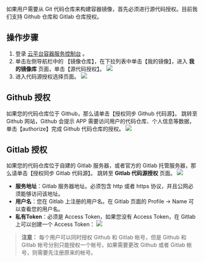 如果用户需要从 Git 代码仓库来构建容器镜像，首先必须进行源代码授权。目前我们支持 Github 仓库和 Gitlab 仓库授权。
 
## 操作步骤
1. 登录 [云平台容器服务控制台](http://console.tce.fsphere.cn/ccs) 。
2. 单击左侧导航栏中的 【镜像仓库】，在下拉列表中单击【我的镜像】，进入 **我的镜像库** 页面，单击【源代码授权】。
 ![](http://imgcache.tce.fsphere.cn/image/mc.qcloudimg.com/static/img/4019d743e8a653a333b984d68f4ce3f5/image.png)
3. 进入代码源授权选择页面。
![](http://imgcache.tce.fsphere.cn/image/mc.qcloudimg.com/static/img/47dc0339b4a602a07ba2f92dda6290ff/image.png)

## Github 授权
如果您的代码仓库位于 Github，那么请单击【授权同步 Github 代码源】。
跳转至 Github 网站，Github 会提示 APP 需要访问用户的代码仓库、个人信息等数据，单击【authorize】完成 Github 代码仓库的授权。
![](http://imgcache.tce.fsphere.cn/image/mc.qcloudimg.com/static/img/80b89840adbfcb9dac1f27b1e5a83e10/image.png)

## Gitlab 授权
如果您的代码仓库位于自建的 Gitlab 服务器，或者官方的 Gitlab 托管服务器，那么请单击【授权同步 Gitlab 代码源】。
跳转至 **Gitlab 代码源授权** 页面。
![](http://imgcache.tce.fsphere.cn/image/mc.qcloudimg.com/static/img/68d44d7dd5d621f288e56efdc8bad7f3/image.png)
- **服务地址**：Gitlab 服务器地址。必须包含 http 或者 https 协议，并且公网必须能够访问该地址。
- **用户名**：您在 Gitlab 上注册的用户名。在 Gitlab 页面的 Profile -> Name 可以查看您的用户名。
- **私有Token**：必须是 Access Token，如果您没有 Access Token，在 Gitlab 上可以创建一个 Access Token：
![](http://imgcache.tce.fsphere.cn/image/mc.qcloudimg.com/static/img/993e48f457b7e9db35bd8402da6f6291/image.png)

>**注意：**
>每个用户可以同时授权 Github 和 Gitlab 帐号，但是 Github 和 Gitlab 帐号分别只能授权一个帐号，如果需要更改 Github 或者 Gitlab 帐号，则需要先注册原来的帐号。
  

